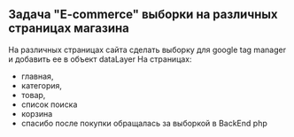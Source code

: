 ## Задача "E-commerce" выборки на различных страницах магазина
На различных страницах сайта сделать выборку для google tag manager
и добавить ее в объект dataLayer
На страницах:
- главная, 
- категория,
- товар,
- список поиска
- корзина
- спасибо после покупки
обращалась за выборкой в BackEnd php
